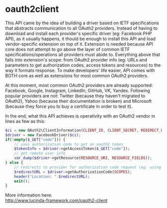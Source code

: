 # oauth2client

This API came by the idea of building a driver based on IETF specifications that abstracts communication to all OAuth2 providers. Instead of having to download and install each provider's specific driver (eg: Facebook PHP API), as it usually happens, it thould be enough to install this API and load vendor-specific extension on top of it. Extension is needed because API core does not attempt to go above the layer of common IETF specifications/operations all providers must abide to. Everything above that falls into extension's scope: from OAuth2 provider info (eg: URLs and parameters to get authorization codes, access tokens and resources) to the way it formats response. To make developers' life easier, API comes with BOTH core as well as extensions for most common OAuth2 providers.

At this moment, most common OAuth2 providers are already supported: Facebook, Google, Instagram, LinkedIn, GitHub, VK, Yandex. Following popular providers are not: Twitter (because they haven't migrated to OAuth2), Yahoo (because their documentation is broken) and Microsoft (because they force you to buy a certificate in order to test it).

In the end, what this API achieves is operativity with an OAuth2 vendor in lines as few as this:

```php
$ci = new OAuth2\ClientInformation(CLIENT_ID, CLIENT_SECRET, REDIRECT_URI);
$driver = new FacebookDriver($ci);
if(!empty($_GET["code"])) {
	// uses authorization code to get an oauth2 token
	$tokenInfo = $driver->getAccessToken($_GET["code"]);
	// get remote user info
	var_dump($driver->getResource(RESOURCE_URI, RESOURCE_FIELDS));
} else {
	// redirects to provider for authorization code request (eg: using scopes required to get remote user info)
	$redirectURL = $driver->getAuthorizationCode(SCOPES);
	header("Location: ".$redirectURL);
	exit();
}
```

More information here:<br/>
http://www.lucinda-framework.com/oauth2-client
